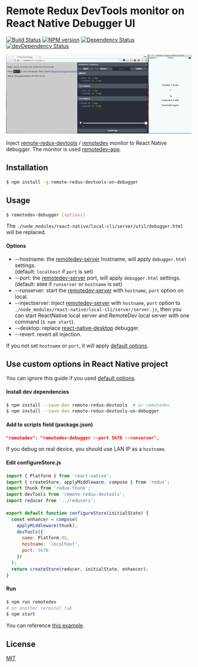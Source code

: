 # Remote Redux DevTools monitor on React Native Debugger UI

[![Build Status](https://travis-ci.org/jhen0409/remote-redux-devtools-on-debugger.svg)](https://travis-ci.org/jhen0409/remote-redux-devtools-on-debugger)
[![NPM version](http://img.shields.io/npm/v/remote-redux-devtools-on-debugger.svg?style=flat)](https://www.npmjs.com/package/remote-redux-devtools-on-debugger)
[![Dependency Status](https://david-dm.org/jhen0409/remote-redux-devtools-on-debugger.svg)](https://david-dm.org/jhen0409/remote-redux-devtools-on-debugger)
[![devDependency Status](https://david-dm.org/jhen0409/remote-redux-devtools-on-debugger/dev-status.svg)](https://david-dm.org/jhen0409/remote-redux-devtools-on-debugger#info=devDependencies)

![Demo](demo.gif)

Inject [remote-redux-devtools](https://github.com/zalmoxisus/remote-redux-devtools) / [remotedev](https://github.com/zalmoxisus/remotedev) monitor to React Native debugger. The monitor is used [remotedev-app](https://github.com/zalmoxisus/remotedev-app).

## Installation

```bash
$ npm install -g remote-redux-devtools-on-debugger
```

## Usage

```bash
$ remotedev-debugger [options]
```

The `./node_modules/react-native/local-cli/server/util/debugger.html` will be replaced.

#### Options

* --hostname: the [remotedev-server](https://github.com/zalmoxisus/remotedev-server) hostname, will apply `debugger.html` settings.  
(default: `localhost` if `port` is set)
* --port: the [remotedev-server](https://github.com/zalmoxisus/remotedev-server) port, will apply `debugger.html` settings.  
(default: `8000` if `runserver` or `hostname` is set)
* --runserver: start the [remotedev-server](https://github.com/zalmoxisus/remotedev-server) with `hostname`, `port` option on local.
* --injectserver: inject [remotedev-server](https://github.com/zalmoxisus/remotedev-server) with `hostname`, `port` option to `./node_modules/react-native/local-cli/server/server.js`, then you can start ReactNative local server and RemoteDev local server with one command (`$ npm start`).
* --desktop: replace [react-native-desktop](https://github.com/ptmt/react-native-desktop) debugger.
* --revert: revert all injection.

If you not set `hostname` or `port`, it will apply [default options](https://github.com/zalmoxisus/remotedev-app/blob/master/src/app/constants/socketOptions.js).

## Use custom options in React Native project

You can ignore this guide if you used [default options](https://github.com/zalmoxisus/remotedev-app/blob/master/src/app/constants/socketOptions.js).

#### Install dev dependencies

```bash
$ npm install --save-dev remote-redux-devtools  # or remotedev
$ npm install --save-dev remote-redux-devtools-on-debugger
```

#### Add to scripts field (package.json)

```json
"remotedev": "remotedev-debugger --port 5678 --runserver",
```

If you debug on real device, you should use LAN IP as a `hostname`.

#### Edit configureStore.js

```js
import { Platform } from 'react-native';
import { createStore, applyMiddleware, compose } from 'redux';
import thunk from 'redux-thunk';
import devTools from 'remote-redux-devtools';
import reducer from '../reducers';

export default function configureStore(initialState) {
  const enhancer = compose(
    applyMiddleware(thunk),
    devTools({
      name: Platform.OS,
      hostname: 'localhost',
      port: 5678
    })
  );
  return createStore(reducer, initialState, enhancer);
}
```

#### Run

```bash
$ npm run remotedev
# on another terminal tab
$ npm start
```

You can reference [this example](https://github.com/jhen0409/react-native-boilerplate/blob/master/package.json).

## License

[MIT](LICENSE)
